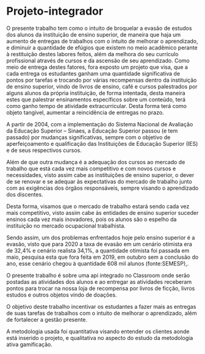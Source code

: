 # Projeto-integrador


O presente trabalho tem como o intuito de broquelar a evasão de estudos dos alunos da instituição de ensino superior, 
de maneira que haja um aumento de entregas de trabalhos com o intuito de melhorar o aprendizado, 
e diminuir a quantidade de efúgios que existem no meio acadêmico perante à restituição destes labores feitos, 
além da melhora do seu currículo profissional através de cursos e da ascensão de seu aprendizado. Como meio de 
entrega destes fatores, fora exposto um projeto que visa, que a cada entrega os estudantes ganham uma quantidade 
significativa de pontos por tarefas e trocando por várias recompensas dentro da instituição de ensino superior, 
vindo de livros de ensino, café e cursos palestrados por alguns alunos da própria instituição, de forma intentada, 
desta maneira estes que palestrar ensinamentos específicos sobre um conteúdo, terá como ganho tempo de atividade extracurricular. 
Desta forma terá como objeto tangível, aumentar a reincidência de entregas no prazo. 



A partir de 2004, com a implementação do Sistema Nacional de Avaliação da Educação Superior – Sinaes, a Educação Superior 
passou (e tem passado) por mudanças significativas, sempre com o objetivo de aperfeiçoamento e qualificação das Instituições de 
Educação Superior (IES) e de seus respectivos cursos.  

Além de que outra mudança é a adequação dos cursos ao mercado de trabalho que está cada vez mais competitivo e com novos 
cursos e necessidades, visto assim cabe as instituições de ensino superior, o dever de se renovar e se adequar às expectativas do 
mercado de trabalho junto com as exigências dos órgãos responsáveis, sempre visando o aprendizado dos discentes. 

Desta forma, visamos que o mercado de trabalho estará sendo cada vez mais competitivo, visto assim cabe às entidades de ensino superior 
suceder ensinos cada vez mais inovadores, pois os alunos são o espelho da instituição no mercado ocupacional trabalhista. 

Sendo assim, um dos problemas enfrentados hoje pelo ensino superior é a evasão, visto que para 2020 a taxa de evasão em um cenário 
otimista era de 32,4% e cenário realista 34,1%, a quantidade otimista foi passada em maio, pesquisa esta que fora feita em 2019, 
em outubro sem a conclusão do ano, esse cenário chegou à quantidade 608 mil alunos (fonte:SEMESP),. 

O presente trabalho é sobre uma api integrado no Classroom onde serão postadas as atividades dos alunos e ao entregar as atividades 
receberam pontos para trocar na nossa loja de recompensa por livros de ficção, livros estudos e outros objetos vindo de doações. 

O objetivo deste trabalho incentivar os estudantes a fazer mais as entregas de suas tarefas de trabalhos com o intuito de 
melhorar o aprendizado, além de fortalecer a gestão presente.  

A metodologia usada foi quantitativa visando entender os clientes aonde está inserido o projeto, e qualitativa no aspecto 
do estudo da metodologia ativa gamificação. 
